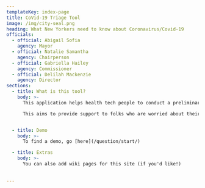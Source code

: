 ```yaml
---
templateKey: index-page
title: CoVid-19 Triage Tool
image: /img/city-seal.png
heading: What New Yorkers need to know about Coronavirus/Covid-19
officials:
  - official: Abigail Sofia
    agency: Mayor
  - official: Natalie Samantha
    agency: Chairperson
  - official: Gabriella Hailey
    agency: Commissioner
  - official: Delilah Mackenzie
    agency: Director
sections:
  - title: What is this tool?
    body: >-
      This application helps health tech people to conduct a preliminary questionnaire with would-be patients. 

      This aims to provide support to folks who are worried about their health, but at the same time relieve health systems from pressure and overload.


  - title: Demo
    body: >-
      To find a demo, go [here](/question/start/)

  - title: Extras
    body: >-
      You can also add wiki pages for this site (if you'd like!)
      
  
---
```

